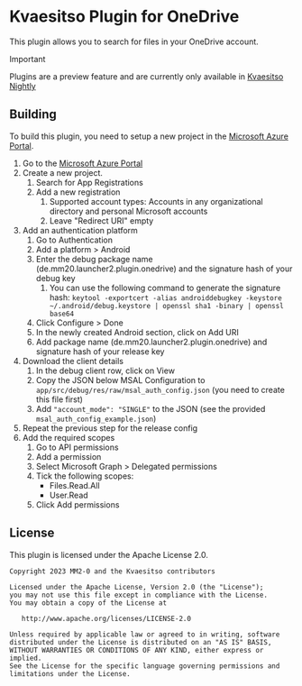 # Kvaesitso Plugin for OneDrive

This plugin allows you to search for files in your OneDrive account.

> [!IMPORTANT]  
> Plugins are a preview feature and are currently only available
> in [Kvaesitso Nightly](https://fdroid.mm20.de/app/de.mm20.launcher2.nightly)

## Building

To build this plugin, you need to setup a new project in
the [Microsoft Azure Portal](https://portal.azure.com/).

1. Go to the [Microsoft Azure Portal](https://portal.azure.com)
1. Create a new project.
    1. Search for App Registrations
    1. Add a new registration
        1. Supported account types: Accounts in any organizational directory and personal Microsoft
           accounts
        1. Leave "Redirect URI" empty
1. Add an authentication platform
    1. Go to Authentication
    1. Add a platform > Android
    1. Enter the debug package name (de.mm20.launcher2.plugin.onedrive) and the signature hash of
       your debug
       key
        1. You can use the following command to generate the signature hash:
           `keytool -exportcert -alias androiddebugkey -keystore ~/.android/debug.keystore | openssl sha1 -binary | openssl base64`
    1. Click Configure > Done
    1. In the newly created Android section, click on Add URI
    1. Add package name (de.mm20.launcher2.plugin.onedrive) and signature hash of your release key
1. Download the client details
    1. In the debug client row, click on View
    1. Copy the JSON below MSAL Configuration
       to `app/src/debug/res/raw/msal_auth_config.json` (you need to create this file
       first)
    1. Add `"account_mode": "SINGLE"` to the JSON (see the provided `msal_auth_config_example.json`)
1. Repeat the previous step for the release config
1. Add the required scopes
    1. Go to API permissions
    1. Add a permission
    1. Select Microsoft Graph > Delegated permissions
    1. Tick the following scopes:
        - Files.Read.All
        - User.Read
    1. Click Add permissions

## License

This plugin is licensed under the Apache License 2.0.

```
Copyright 2023 MM2-0 and the Kvaesitso contributors

Licensed under the Apache License, Version 2.0 (the "License");
you may not use this file except in compliance with the License.
You may obtain a copy of the License at

   http://www.apache.org/licenses/LICENSE-2.0

Unless required by applicable law or agreed to in writing, software
distributed under the License is distributed on an "AS IS" BASIS,
WITHOUT WARRANTIES OR CONDITIONS OF ANY KIND, either express or implied.
See the License for the specific language governing permissions and
limitations under the License.
```

